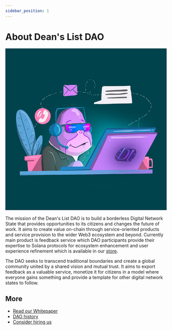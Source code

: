 ```yaml
---
sidebar_position: 1
---
```


# About Dean's List DAO

![Dean's List](image.png)

The mission of the Dean's List DAO is to build a borderless Digital Network State that provides opportunities to its citizens and changes the future of work.
It aims to create value on-chain through service-oriented products and service provision to the wider Web3 ecosystem and beyond. Currently main product is
feedback service which DAO participants provide their expertise to Solana protocols for ecosystem enhancement and user experience refinement which is available in our [store](https://store.deanslist.services).

The DAO seeks to transcend traditional boundaries and create a global community united by a shared vision and mutual trust.
It aims to export feedback as a valuable service, monetize it for citizens in a model where everyone gains something and
provide a template for other digital network states to follow.

## More

- [Read our Whitepaper](/docs/Whitepaper/what-is-deans-dao)
- [DAO history](/docs/Overview/dao-history)
- [Consider hiring us](/docs/Hire%20Us/hire)
